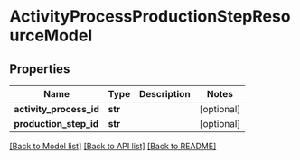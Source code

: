 # ActivityProcessProductionStepResourceModel

## Properties
Name | Type | Description | Notes
------------ | ------------- | ------------- | -------------
**activity_process_id** | **str** |  | [optional] 
**production_step_id** | **str** |  | [optional] 

[[Back to Model list]](../README.md#documentation-for-models) [[Back to API list]](../README.md#documentation-for-api-endpoints) [[Back to README]](../README.md)


